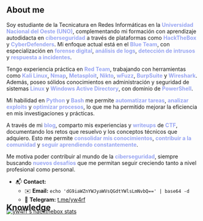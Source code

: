 ## About me

<p>Soy estudiante de la Tecnicatura en Redes Informáticas en la <span style="color: #99A6F2; font-weight: bold;">Universidad Nacional del Oeste (UNO)</span>, complementando mi formación con aprendizaje autodidacta en <span style="color: #99A6F2; font-weight: bold;">ciberseguridad</span> a través de plataformas como <span style="color: #99A6F2; font-weight: bold;">HackTheBox</span> y <span style="color: #99A6F2; font-weight: bold;">CyberDefenders</span>. Mi enfoque actual está en el <span style="color: #99A6F2; font-weight: bold;">Blue Team</span>, con especialización en <span style="color: #99A6F2; font-weight: bold;">forense digital</span>, <span style="color: #99A6F2; font-weight: bold;">análisis de logs</span>, <span style="color: #99A6F2; font-weight: bold;">detección de intrusos</span> y <span style="color: #99A6F2; font-weight: bold;">respuesta a incidentes</span>.</p>

<p>Tengo experiencia práctica en <span style="color: #99A6F2; font-weight: bold;">Red Team</span>, trabajando con herramientas como <span style="color: #99A6F2; font-weight: bold;">Kali Linux</span>, <span style="color: #99A6F2; font-weight: bold;">Nmap</span>, <span style="color: #99A6F2; font-weight: bold;">Metasploit</span>, <span style="color: #99A6F2; font-weight: bold;">Nikto</span>, <span style="color: #99A6F2; font-weight: bold;">wFuzz</span>, <span style="color: #99A6F2; font-weight: bold;">BurpSuite</span> y <span style="color: #99A6F2; font-weight: bold;">Wireshark</span>. Además, poseo sólidos conocimientos en administración y seguridad de sistemas <span style="color: #99A6F2; font-weight: bold;">Linux</span> y <span style="color: #99A6F2; font-weight: bold;">Windows Active Directory</span>, con dominio de <span style="color: #99A6F2; font-weight: bold;">PowerShell</span>.</p>

<p>Mi habilidad en <span style="color: #99A6F2; font-weight: bold;">Python</span> y <span style="color: #99A6F2; font-weight: bold;">Bash</span> me permite <span style="color: #99A6F2; font-weight: bold;">automatizar tareas</span>, <span style="color: #99A6F2; font-weight: bold;">analizar exploits</span> y <span style="color: #99A6F2; font-weight: bold;">optimizar procesos</span>, lo que me ha permitido mejorar la eficiencia en mis investigaciones y prácticas.</p>

<p>A través de mi <span style="color: #99A6F2; font-weight: bold;">blog</span>, comparto mis experiencias y <span style="color: #99A6F2; font-weight: bold;">writeups</span> de <span style="color: #99A6F2; font-weight: bold;">CTF</span>, documentando los retos que resuelvo y los conceptos técnicos que adquiero. Esto me permite <span style="color: #99A6F2; font-weight: bold;">consolidar mis conocimientos</span>, <span style="color: #99A6F2; font-weight: bold;">contribuir a la comunidad</span> y <span style="color: #99A6F2; font-weight: bold;">seguir aprendiendo constantemente</span>.</p>

<p>Me motiva poder contribuir al mundo de la <span style="color: #99A6F2; font-weight: bold;">ciberseguridad</span>, siempre buscando <span style="color: #99A6F2; font-weight: bold;">nuevos desafíos</span> que me permitan seguir creciendo tanto a nivel profesional como personal.</p>

- 📬 **Contact:**
  - ✉️ **Email:** `echo 'dG9iaWZnYWJyaWVsQGdtYWlsLmNvbQ==' | base64 -d`
  - 📡 **Telegram:** [t.me/yw4rf](https://t.me/yw4rf)

<script src="https://cyberdefenders.org/p/Yw4rf/badge"></script>

<a href="https://app.hackthebox.com/profile/2035837">
  <div class="hackthebox-card pointer-events-none" style="margin-bottom: -60px;">
    <img src="http://www.hackthebox.eu/badge/image/2035837" alt="yw4rf's hackthebox stats">
  </div>
</a>

## Knowledge
